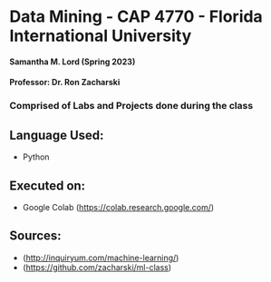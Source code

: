 # Data Mining - CAP 4770 - Florida International University
#### Samantha M. Lord (Spring 2023)
#### Professor: Dr. Ron Zacharski
### Comprised of Labs and Projects done during the class
## Language Used:
  - Python
## Executed on:
  - Google Colab (https://colab.research.google.com/)
## Sources:
  - (http://inquiryum.com/machine-learning/)
  - (https://github.com/zacharski/ml-class)
